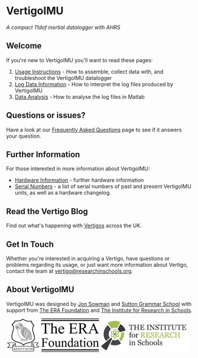 # VertigoIMU

_A compact 11dof inertial datalogger with AHRS_

## Welcome

If you're new to VertigoIMU you'll want to read these pages:

1. [Usage Instructions](usage.md) - How to assemble, collect data with, and troubleshoot the VertigoIMU datalogger
2. [Log Data Information](logdata.md) - How to interpret the log files produced by VertigoIMU
3. [Data Analysis](VertigoIMU_Data_analysis_with_Matlab.md) - How to analyse the log files in Matlab



## Questions or issues?

Have a look at our [Frequently Asked Questions](faq.md) page to see if it
answers your question.

## Further Information

For those interested in more information about VertigoIMU:

* [Hardware Information](hardware.md) - further hardware information
* [Serial Numbers](serial.md) - a list of serial numbers of past and present VertigoIMU units, as well as a hardware changelog.


## Read the Vertigo Blog

Find out what's happening with [Vertigos](vertigo_blog.md) across the UK.

## Get In Touch

Whether you're interested in acquiring a Vertigo, have questions or problems
regarding its usage, or just want more information about Vertigo, contact the team at
[vertigo@researchinschools.org](mailto:vertigo@researchinschools.org).

## About VertigoIMU

VertigoIMU was designed by [Jon Sowman](https://jonsowman.com) and [Sutton
Grammar School](http://www.suttongrammar.sutton.sch.uk) with support from [The
ERA Foundation](https://www.erafoundation.org) and [The Institute for Research
in Schools](http://researchinschools.org).

![sgs-logo](sgs-logo.png) ![era-logo](eraf-logo.png) ![iris-logo](iris-logo.jpg)
